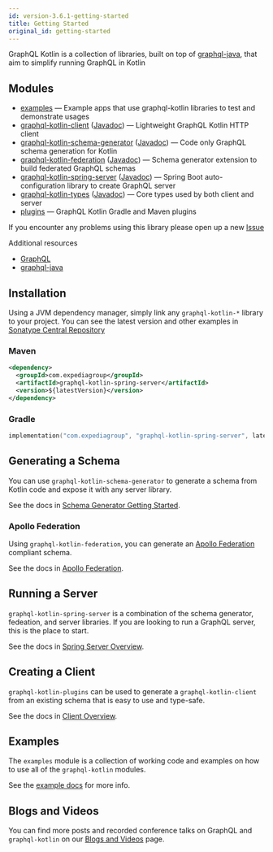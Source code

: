 ```yaml
---
id: version-3.6.1-getting-started
title: Getting Started
original_id: getting-started
---
```


GraphQL Kotlin is a collection of libraries, built on top of [graphql-java](https://www.graphql-java.com/), that aim to simplify running GraphQL in Kotlin

## Modules

* [examples](https://github.com/ExpediaGroup/graphql-kotlin/tree/master/examples)
  &mdash; Example apps that use graphql-kotlin libraries to test and demonstrate usages
* [graphql-kotlin-client](https://github.com/ExpediaGroup/graphql-kotlin/tree/master/graphql-kotlin-client) ([Javadoc](https://www.javadoc.io/doc/com.expediagroup/graphql-kotlin-client))
  &mdash; Lightweight GraphQL Kotlin HTTP client
* [graphql-kotlin-schema-generator](https://github.com/ExpediaGroup/graphql-kotlin/tree/master/graphql-kotlin-schema-generator) ([Javadoc](https://www.javadoc.io/doc/com.expediagroup/graphql-kotlin-schema-generator))
  &mdash; Code only GraphQL schema generation for Kotlin
* [graphql-kotlin-federation](https://github.com/ExpediaGroup/graphql-kotlin/tree/master/graphql-kotlin-federation) ([Javadoc](https://www.javadoc.io/doc/com.expediagroup/graphql-kotlin-federation))
  &mdash; Schema generator extension to build federated GraphQL schemas
* [graphql-kotlin-spring-server](https://github.com/ExpediaGroup/graphql-kotlin/tree/master/graphql-kotlin-spring-server) ([Javadoc](https://www.javadoc.io/doc/com.expediagroup/graphql-kotlin-spring-server))
  &mdash; Spring Boot auto-configuration library to create GraphQL server
* [graphql-kotlin-types](https://github.com/ExpediaGroup/graphql-kotlin/tree/master/graphql-kotlin-types) ([Javadoc](https://www.javadoc.io/doc/com.expediagroup/graphql-kotlin-types))
&mdash; Core types used by both client and server
* [plugins](https://github.com/ExpediaGroup/graphql-kotlin/tree/master/plugins)
  &mdash; GraphQL Kotlin Gradle and Maven plugins

If you encounter any problems using this library please open up a new
[Issue](https://github.com/ExpediaGroup/graphql-kotlin/issues)

Additional resources

* [GraphQL](https://graphql.org/)
* [graphql-java](https://www.graphql-java.com/documentation/)

## Installation

Using a JVM dependency manager, simply link any `graphql-kotlin-*` library to your project. You can see the latest
version and other examples in [Sonatype Central
Repository](https://search.maven.org/artifact/com.expediagroup/graphql-kotlin-spring-server)

### Maven

```xml
<dependency>
  <groupId>com.expediagroup</groupId>
  <artifactId>graphql-kotlin-spring-server</artifactId>
  <version>${latestVersion}</version>
</dependency>
```

### Gradle

```kotlin
implementation("com.expediagroup", "graphql-kotlin-spring-server", latestVersion)
```

## Generating a Schema

You can use `graphql-kotlin-schema-generator` to generate a schema from Kotlin code and expose it with any server library.

See the docs in [Schema Generator Getting Started](./schema-generator/schema-generator-getting-started.md).

### Apollo Federation

Using `graphql-kotlin-federation`, you can generate an [Apollo Federation](https://www.apollographql.com/docs/apollo-server/federation/federation-spec/) compliant schema.

See the docs in [Apollo Federation](./federated/apollo-federation.md).

## Running a Server
`graphql-kotlin-spring-server` is a combination of the schema generator, fedeation, and server libraries. If you are looking to run a GraphQL server, this is the place to start.

See the docs in [Spring Server Overview](./spring-server/spring-overview.md).

## Creating a Client
`graphql-kotlin-plugins` can be used to generate a `graphql-kotlin-client` from an existing schema that is easy to use and type-safe.

See the docs in [Client Overview](./client/client-overview.md).

## Examples

The `examples` module is a collection of working code and examples on how to use all of the `graphql-kotlin` modules.

See the [example docs](./examples.md) for more info.

## Blogs and Videos

You can find more posts and recorded conference talks on GraphQL and `graphql-kotlin` on our [Blogs and Videos](./blogs-and-videos.md) page.
